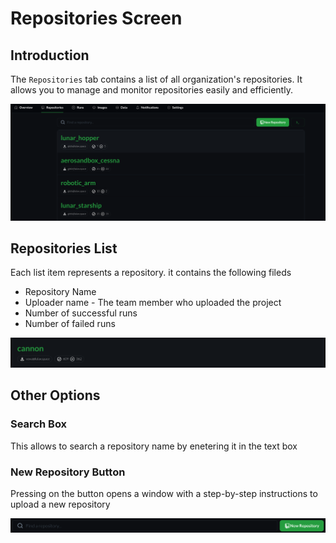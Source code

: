 # Repositories Screen

## Introduction

The `Repositories` tab contains a list of all organization's repositories.
It allows you to manage and monitor repositories easily and efficiently. 

![Alt text](img/repos_screen_intro.png)


## Repositories List

Each list item represents a repository. it contains the following fileds
- Repository Name
- Uploader name - The team member who uploaded the project
- Number of successful runs
- Number of failed runs

![Alt text](img/repos_screen_list.png)

## Other Options

### Search Box

This allows to search a repository name by enetering it in the text box

### New Repository Button

Pressing on the button opens a window with a step-by-step instructions to upload a new repository

![Alt text](img/repos_screen_top_line.png)
